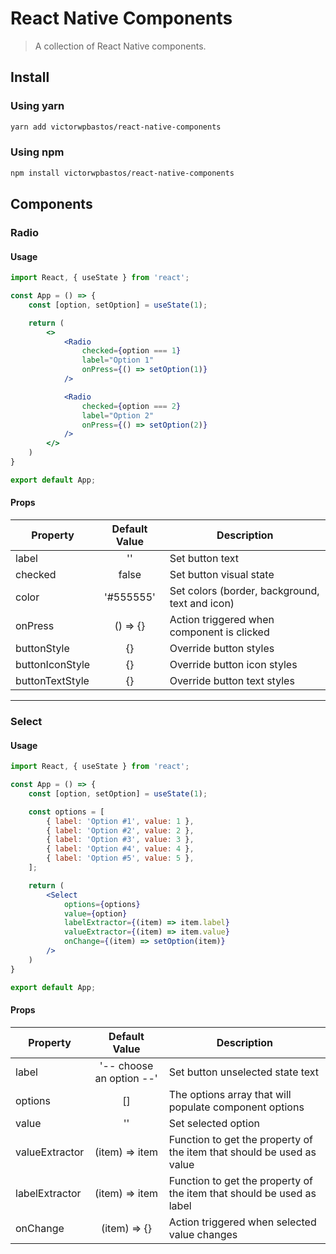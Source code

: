 # React Native Components
> A collection of React Native components.

## Install

### Using yarn
```sh
yarn add victorwpbastos/react-native-components
```

### Using npm
```sh
npm install victorwpbastos/react-native-components
```

## Components

### Radio

#### Usage

```jsx
import React, { useState } from 'react';

const App = () => {
    const [option, setOption] = useState(1);

    return (
        <>
            <Radio
                checked={option === 1}
                label="Option 1"
                onPress={() => setOption(1)}
            />

            <Radio
                checked={option === 2}
                label="Option 2"
                onPress={() => setOption(2)}
            />
        </>
    )
}

export default App;
```

#### Props

| Property        | Default Value | Description                                    |
| --------------- | :-----------: | ---------------------------------------------- |
| label           |      ''       | Set button text                                |
| checked         |     false     | Set button visual state                        |
| color           |   '#555555'   | Set colors (border, background, text and icon) |
| onPress         |   () => {}    | Action triggered when component is clicked     |
| buttonStyle     |      {}       | Override button styles                         |
| buttonIconStyle |      {}       | Override button icon styles                    |
| buttonTextStyle |      {}       | Override button text styles                    |

---

### Select

#### Usage

```jsx
import React, { useState } from 'react';

const App = () => {
    const [option, setOption] = useState(1);

    const options = [
        { label: 'Option #1', value: 1 },
        { label: 'Option #2', value: 2 },
        { label: 'Option #3', value: 3 },
        { label: 'Option #4', value: 4 },
        { label: 'Option #5', value: 5 },
    ];

    return (
        <Select
            options={options}
            value={option}
            labelExtractor={(item) => item.label}
            valueExtractor={(item) => item.value}
            onChange={(item) => setOption(item)}
        />
    )
}

export default App;
```

#### Props

| Property       |      Default Value       | Description                                                           |
| -------------- | :----------------------: | --------------------------------------------------------------------- |
| label          | '-- choose an option --' | Set button unselected state text                                      |
| options        |            []            | The options array that will populate component options                |
| value          |            ''            | Set selected option                                                   |
| valueExtractor |      (item) => item      | Function to get the property of the item that should be used as value |
| labelExtractor |      (item) => item      | Function to get the property of the item that should be used as label |
| onChange       |       (item) => {}       | Action triggered when selected value changes                          |